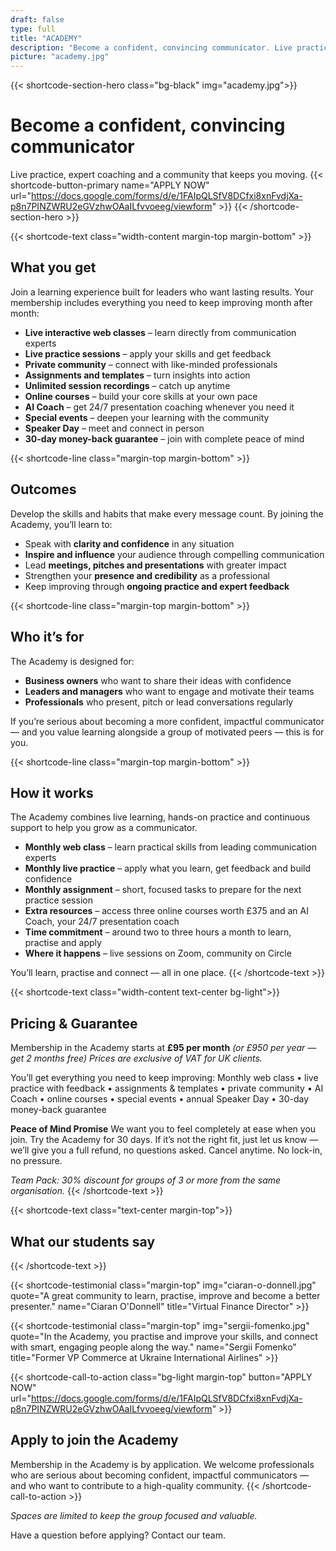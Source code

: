 ```yaml
---
draft: false
type: full
title: "ACADEMY"
description: "Become a confident, convincing communicator. Live practice, expert coaching and a community that keeps you moving. Membership by application — limited spaces available."
picture: "academy.jpg"
---
```

{{< shortcode-section-hero class="bg-black" img="academy.jpg">}}
# Become a confident, convincing communicator
Live practice, expert coaching and a community that keeps you moving.
{{< shortcode-button-primary name="APPLY NOW" url="https://docs.google.com/forms/d/e/1FAIpQLSfV8DCfxi8xnFvdjXa-p8n7PINZWRU2eGVzhwOAaILfvvoeeg/viewform" >}}
{{< /shortcode-section-hero >}}

{{< shortcode-text class="width-content margin-top margin-bottom" >}}
## What you get

Join a learning experience built for leaders who want lasting results.
Your membership includes everything you need to keep improving month after month:

- **Live interactive web classes** – learn directly from communication experts
- **Live practice sessions** – apply your skills and get feedback
- **Private community** – connect with like-minded professionals
- **Assignments and templates** – turn insights into action
- **Unlimited session recordings** – catch up anytime
- **Online courses** – build your core skills at your own pace
- **AI Coach** – get 24/7 presentation coaching whenever you need it
- **Special events** – deepen your learning with the community
- **Speaker Day** – meet and connect in person
- **30-day money-back guarantee** – join with complete peace of mind

{{< shortcode-line class="margin-top margin-bottom" >}}

## Outcomes

Develop the skills and habits that make every message count.
By joining the Academy, you’ll learn to:

- Speak with **clarity and confidence** in any situation
- **Inspire and influence** your audience through compelling communication
- Lead **meetings, pitches and presentations** with greater impact
- Strengthen your **presence and credibility** as a professional
- Keep improving through **ongoing practice and expert feedback**

{{< shortcode-line class="margin-top margin-bottom" >}}

## Who it’s for

The Academy is designed for:

- **Business owners** who want to share their ideas with confidence
- **Leaders and managers** who want to engage and motivate their teams
- **Professionals** who present, pitch or lead conversations regularly

If you’re serious about becoming a more confident, impactful communicator — and you value learning alongside a group of motivated peers — this is for you.

{{< shortcode-line class="margin-top margin-bottom" >}}

## How it works

The Academy combines live learning, hands-on practice and continuous support to help you grow as a communicator.

- **Monthly web class** – learn practical skills from leading communication experts
- **Monthly live practice** – apply what you learn, get feedback and build confidence
- **Monthly assignment** – short, focused tasks to prepare for the next practice session
- **Extra resources** – access three online courses worth £375 and an AI Coach, your 24/7 presentation coach
- **Time commitment** – around two to three hours a month to learn, practise and apply
- **Where it happens** – live sessions on Zoom, community on Circle

You’ll learn, practise and connect — all in one place.
{{< /shortcode-text >}}

{{< shortcode-text class="width-content text-center bg-light">}}
## Pricing & Guarantee

Membership in the Academy starts at **£95 per month**
_(or £950 per year — get 2 months free)_
_Prices are exclusive of VAT for UK clients._

You’ll get everything you need to keep improving:
Monthly web class • live practice with feedback • assignments & templates • private community • AI Coach • online courses • special events • annual Speaker Day • 30-day money-back guarantee

**Peace of Mind Promise**
We want you to feel completely at ease when you join.
Try the Academy for 30 days.
If it’s not the right fit, just let us know — we’ll give you a full refund, no questions asked.
Cancel anytime. No lock-in, no pressure.

_Team Pack: 30% discount for groups of 3 or more from the same organisation._
{{< /shortcode-text >}}

{{< shortcode-text class="text-center margin-top">}}
## What our students say
{{< /shortcode-text >}}

{{< shortcode-testimonial
  class="margin-top"
  img="ciaran-o-donnell.jpg"
  quote="A great community to learn, practise, improve and become a better presenter."
  name="Ciaran O'Donnell"
  title="Virtual Finance Director" >}}

{{< shortcode-testimonial
  class="margin-top"
  img="sergii-fomenko.jpg"
  quote="In the Academy, you practise and improve your skills, and connect with smart, engaging people along the way."
  name="Sergii Fomenko"
  title="Former VP Commerce at Ukraine International Airlines" >}}
  


{{< shortcode-call-to-action
  class="bg-light margin-top"
  button="APPLY NOW"
  url="https://docs.google.com/forms/d/e/1FAIpQLSfV8DCfxi8xnFvdjXa-p8n7PINZWRU2eGVzhwOAaILfvvoeeg/viewform" >}}
## Apply to join the Academy 

Membership in the Academy is by application. We welcome professionals who are serious about becoming confident, impactful communicators — and who want to contribute to a high-quality community. 
{{< /shortcode-call-to-action >}}

_Spaces are limited to keep the group focused and valuable._

Have a question before applying? Contact our team.
